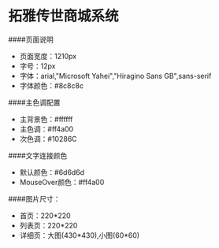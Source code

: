 拓雅传世商城系统
=======
####页面说明
<ul>
    <li>页面宽度：1210px</li>
    <li>字号：12px</li>
    <li>字体：arial,"Microsoft Yahei","Hiragino Sans GB",sans-serif</li>
    <li>字体颜色：#8c8c8c</li>
</ul>
####主色调配置
<ul>
    <li>主背景色：#ffffff</li>
    <li>主色调：#ff4a00</li>
    <li>次色调：#10286C</li>
</ul>
####文字连接颜色
<ul>
    <li>默认颜色：#6d6d6d</li>
    <li>MouseOver颜色：#ff4a00</li>
</ul>
####图片尺寸：
<ul>
    <li>首页：220*220</li>
    <li>列表页：220*220</li>
    <li>详细页：大图(430*430),小图(60*60)</li>
</ul>